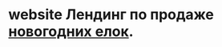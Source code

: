# website Лендинг по продаже [новогодних елок](https://miroshairk.github.io/website-of-the-fir-trees/). 


